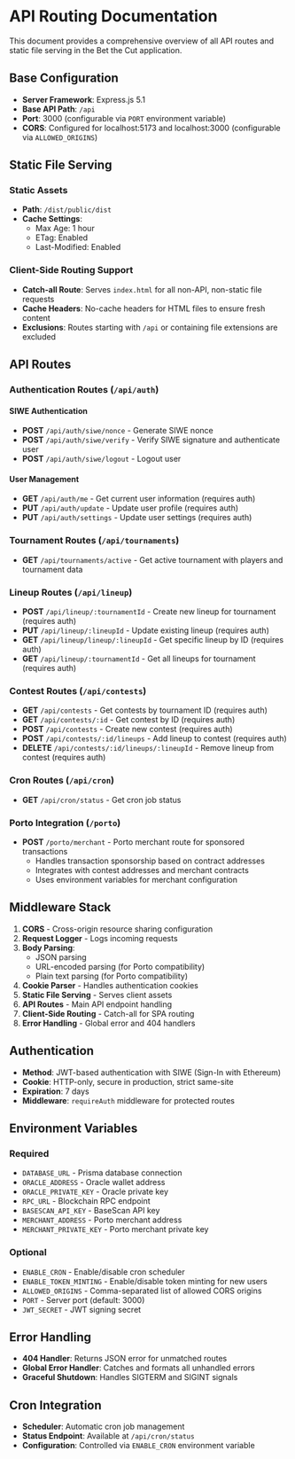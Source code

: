 # API Routing Documentation

This document provides a comprehensive overview of all API routes and static file serving in the Bet the Cut application.

## Base Configuration

- **Server Framework**: Express.js 5.1
- **Base API Path**: `/api`
- **Port**: 3000 (configurable via `PORT` environment variable)
- **CORS**: Configured for localhost:5173 and localhost:3000 (configurable via `ALLOWED_ORIGINS`)

## Static File Serving

### Static Assets

- **Path**: `/dist/public/dist`
- **Cache Settings**:
  - Max Age: 1 hour
  - ETag: Enabled
  - Last-Modified: Enabled

### Client-Side Routing Support

- **Catch-all Route**: Serves `index.html` for all non-API, non-static file requests
- **Cache Headers**: No-cache headers for HTML files to ensure fresh content
- **Exclusions**: Routes starting with `/api` or containing file extensions are excluded

## API Routes

### Authentication Routes (`/api/auth`)

#### SIWE Authentication

- **POST** `/api/auth/siwe/nonce` - Generate SIWE nonce
- **POST** `/api/auth/siwe/verify` - Verify SIWE signature and authenticate user
- **POST** `/api/auth/siwe/logout` - Logout user

#### User Management

- **GET** `/api/auth/me` - Get current user information (requires auth)
- **PUT** `/api/auth/update` - Update user profile (requires auth)
- **PUT** `/api/auth/settings` - Update user settings (requires auth)

### Tournament Routes (`/api/tournaments`)

- **GET** `/api/tournaments/active` - Get active tournament with players and tournament data

### Lineup Routes (`/api/lineup`)

- **POST** `/api/lineup/:tournamentId` - Create new lineup for tournament (requires auth)
- **PUT** `/api/lineup/:lineupId` - Update existing lineup (requires auth)
- **GET** `/api/lineup/lineup/:lineupId` - Get specific lineup by ID (requires auth)
- **GET** `/api/lineup/:tournamentId` - Get all lineups for tournament (requires auth)

### Contest Routes (`/api/contests`)

- **GET** `/api/contests` - Get contests by tournament ID (requires auth)
- **GET** `/api/contests/:id` - Get contest by ID (requires auth)
- **POST** `/api/contests` - Create new contest (requires auth)
- **POST** `/api/contests/:id/lineups` - Add lineup to contest (requires auth)
- **DELETE** `/api/contests/:id/lineups/:lineupId` - Remove lineup from contest (requires auth)

### Cron Routes (`/api/cron`)

- **GET** `/api/cron/status` - Get cron job status

### Porto Integration (`/porto`)

- **POST** `/porto/merchant` - Porto merchant route for sponsored transactions
  - Handles transaction sponsorship based on contract addresses
  - Integrates with contest addresses and merchant contracts
  - Uses environment variables for merchant configuration

## Middleware Stack

1. **CORS** - Cross-origin resource sharing configuration
2. **Request Logger** - Logs incoming requests
3. **Body Parsing**:
   - JSON parsing
   - URL-encoded parsing (for Porto compatibility)
   - Plain text parsing (for Porto compatibility)
4. **Cookie Parser** - Handles authentication cookies
5. **Static File Serving** - Serves client assets
6. **API Routes** - Main API endpoint handling
7. **Client-Side Routing** - Catch-all for SPA routing
8. **Error Handling** - Global error and 404 handlers

## Authentication

- **Method**: JWT-based authentication with SIWE (Sign-In with Ethereum)
- **Cookie**: HTTP-only, secure in production, strict same-site
- **Expiration**: 7 days
- **Middleware**: `requireAuth` middleware for protected routes

## Environment Variables

### Required

- `DATABASE_URL` - Prisma database connection
- `ORACLE_ADDRESS` - Oracle wallet address
- `ORACLE_PRIVATE_KEY` - Oracle private key
- `RPC_URL` - Blockchain RPC endpoint
- `BASESCAN_API_KEY` - BaseScan API key
- `MERCHANT_ADDRESS` - Porto merchant address
- `MERCHANT_PRIVATE_KEY` - Porto merchant private key

### Optional

- `ENABLE_CRON` - Enable/disable cron scheduler
- `ENABLE_TOKEN_MINTING` - Enable/disable token minting for new users
- `ALLOWED_ORIGINS` - Comma-separated list of allowed CORS origins
- `PORT` - Server port (default: 3000)
- `JWT_SECRET` - JWT signing secret

## Error Handling

- **404 Handler**: Returns JSON error for unmatched routes
- **Global Error Handler**: Catches and formats all unhandled errors
- **Graceful Shutdown**: Handles SIGTERM and SIGINT signals

## Cron Integration

- **Scheduler**: Automatic cron job management
- **Status Endpoint**: Available at `/api/cron/status`
- **Configuration**: Controlled via `ENABLE_CRON` environment variable
